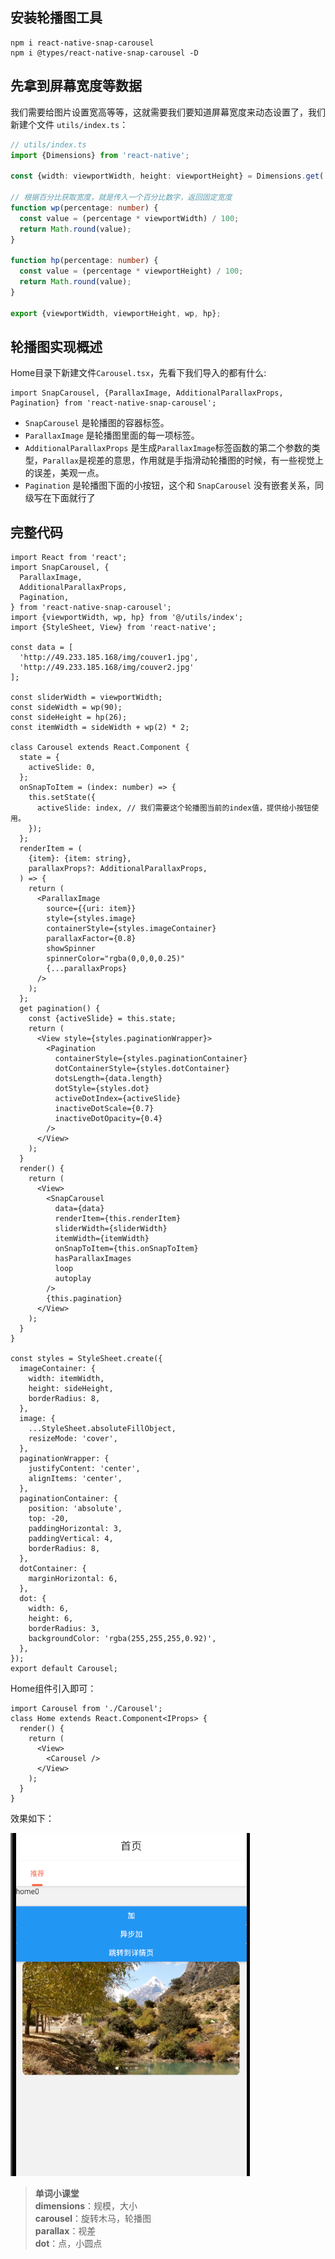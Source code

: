 ## 安装轮播图工具
```shell
npm i react-native-snap-carousel
npm i @types/react-native-snap-carousel -D
```

## 先拿到屏幕宽度等数据
我们需要给图片设置宽高等等，这就需要我们要知道屏幕宽度来动态设置了，我们新建个文件 `utils/index.ts`：
```ts
// utils/index.ts
import {Dimensions} from 'react-native';

const {width: viewportWidth, height: viewportHeight} = Dimensions.get('window');

// 根据百分比获取宽度，就是传入一个百分比数字，返回固定宽度
function wp(percentage: number) {
  const value = (percentage * viewportWidth) / 100;
  return Math.round(value);
}

function hp(percentage: number) {
  const value = (percentage * viewportHeight) / 100;
  return Math.round(value);
}

export {viewportWidth, viewportHeight, wp, hp};
```
## 轮播图实现概述

Home目录下新建文件`Carousel.tsx`，先看下我们导入的都有什么:
```tsx
import SnapCarousel, {ParallaxImage, AdditionalParallaxProps, Pagination} from 'react-native-snap-carousel';
```
* `SnapCarousel` 是轮播图的容器标签。
* `ParallaxImage` 是轮播图里面的每一项标签。
* `AdditionalParallaxProps` 是生成`ParallaxImage`标签函数的第二个参数的类型，`Parallax`是视差的意思，作用就是手指滑动轮播图的时候，有一些视觉上的误差，美观一点。
* `Pagination` 是轮播图下面的小按钮，这个和 `SnapCarousel` 没有嵌套关系，同级写在下面就行了

## 完整代码
```tsx
import React from 'react';
import SnapCarousel, {
  ParallaxImage,
  AdditionalParallaxProps,
  Pagination,
} from 'react-native-snap-carousel';
import {viewportWidth, wp, hp} from '@/utils/index';
import {StyleSheet, View} from 'react-native';

const data = [
  'http://49.233.185.168/img/couver1.jpg',
  'http://49.233.185.168/img/couver2.jpg'
];

const sliderWidth = viewportWidth;
const sideWidth = wp(90);
const sideHeight = hp(26);
const itemWidth = sideWidth + wp(2) * 2;

class Carousel extends React.Component {
  state = {
    activeSlide: 0,
  };
  onSnapToItem = (index: number) => {
    this.setState({
      activeSlide: index, // 我们需要这个轮播图当前的index值，提供给小按钮使用。
    });
  };
  renderItem = (
    {item}: {item: string},
    parallaxProps?: AdditionalParallaxProps,
  ) => {
    return (
      <ParallaxImage
        source={{uri: item}}
        style={styles.image}
        containerStyle={styles.imageContainer}
        parallaxFactor={0.8}
        showSpinner
        spinnerColor="rgba(0,0,0,0.25)"
        {...parallaxProps}
      />
    );
  };
  get pagination() {
    const {activeSlide} = this.state;
    return (
      <View style={styles.paginationWrapper}>
        <Pagination
          containerStyle={styles.paginationContainer}
          dotContainerStyle={styles.dotContainer}
          dotsLength={data.length}
          dotStyle={styles.dot}
          activeDotIndex={activeSlide}
          inactiveDotScale={0.7}
          inactiveDotOpacity={0.4}
        />
      </View>
    );
  }
  render() {
    return (
      <View>
        <SnapCarousel
          data={data}
          renderItem={this.renderItem}
          sliderWidth={sliderWidth}
          itemWidth={itemWidth}
          onSnapToItem={this.onSnapToItem}
          hasParallaxImages
          loop
          autoplay
        />
        {this.pagination}
      </View>
    );
  }
}

const styles = StyleSheet.create({
  imageContainer: {
    width: itemWidth,
    height: sideHeight,
    borderRadius: 8,
  },
  image: {
    ...StyleSheet.absoluteFillObject,
    resizeMode: 'cover',
  },
  paginationWrapper: {
    justifyContent: 'center',
    alignItems: 'center',
  },
  paginationContainer: {
    position: 'absolute',
    top: -20,
    paddingHorizontal: 3,
    paddingVertical: 4,
    borderRadius: 8,
  },
  dotContainer: {
    marginHorizontal: 6,
  },
  dot: {
    width: 6,
    height: 6,
    borderRadius: 3,
    backgroundColor: 'rgba(255,255,255,0.92)',
  },
});
export default Carousel;
```
Home组件引入即可：
```tsx
import Carousel from './Carousel';
class Home extends React.Component<IProps> {
  render() {
    return (
      <View>
        <Carousel />
      </View>
    );
  }
}
```
效果如下：

![轮播图样式](../../../public/react-native-img/carousel.png)

> **单词小课堂**  
**dimensions**：规模，大小  
**carousel**：旋转木马，轮播图  
**parallax**：视差  
**dot**：点，小圆点  